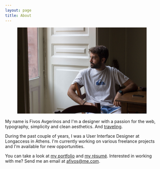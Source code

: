 ```yaml
---
layout: page
title: About
---
```

<figure>
    <img src="/images/2015/07/IMG_7904.JPG" class="imgbleed">
    <!--<figcaption>In Catania, Sicily. Photo by George Kekatos.</figcaption>-->
</figure>

My name is Fivos Avgerinos and I'm a designer with a passion for the web, typography, simplicity and clean aesthetics. And [traveling](http://instagram.com/afivos "Fivos Avgerinos on Instagram").

During the past couple of years, I was a User Interface Designer at Longaccess in Athens. I'm currently working on various freelance projects and I'm available for new opportunities.

You can take a look at [my portfolio](http://dribbble.com/afivos "Fivos Avgerinos on Dribbble") and [my résumé](/resume.pdf). Interested in working with me? Send me an email at afivos@me.com.

